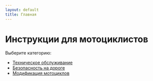 ```yaml
---
layout: default
title: Главная
---
```


# Инструкции для мотоциклистов

Выберите категорию:

- [Техническое обслуживание](docs/maintenance.md)
- [Безопасность на дороге](docs/safety.md)
- [Модификация мотоциклов](docs/mods.md)
